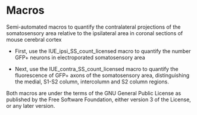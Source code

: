 # Macros

Semi-automated macros to quantify the contralateral projections of the somatosensory area relative to the ipsilateral area in coronal sections of mouse cerebral cortex

- First, use the IUE_ipsi_SS_count_licensed macro to quantify the number GFP+ neurons in electroporated somatosensory area

- Next, use the IUE_contra_SS_count_licensed macro  to quantify the fluorescence of GFP+ axons of the somatosensory area, distinguishing the medial, S1-S2 column, intercolumn and S2 column regions.

Both macros are under the terms of the GNU General Public License as published by the Free Software Foundation, either version 3 of the License, or any later version.
